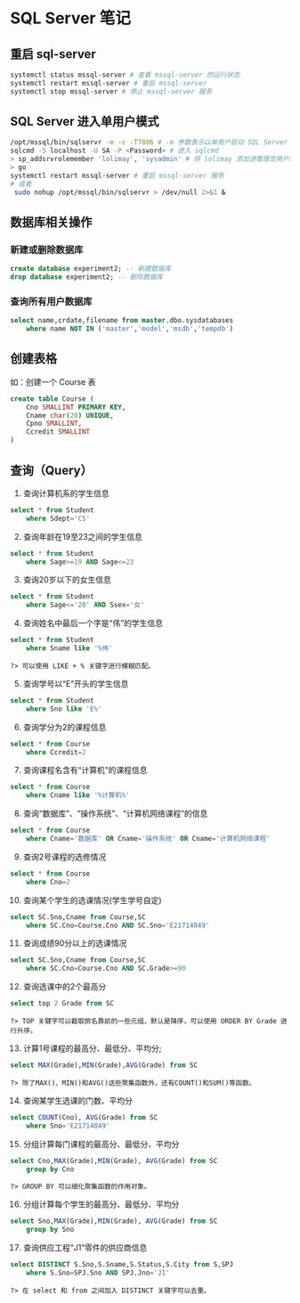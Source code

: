 # SQL Server 笔记

## 重启 sql-server
````bash
systemctl status mssql-server # 查看 mssql-server 的运行状态
systemctl restart mssql-server # 重启 mssql-server
systemctl stop mssql-server # 停止 mssql-server 服务
````
## SQL Server 进入单用户模式
````bash
/opt/mssql/bin/sqlservr -m -c -T7806 # -m 参数表示以单用户启动 SQL Server
sqlcmd -S localhost -U SA -P <Password> # 进入 sqlcmd
> sp_addsrvrolemember 'lolimay', 'sysadmin' # 将 lolimay 添加进管理员用户组
> go
systemctl restart mssql-server # 重启 mssql-server 服务
# 或者
 sudo nohup /opt/mssql/bin/sqlservr > /dev/null 2>&1 &
````

## 数据库相关操作
### 新建或删除数据库
````sql
create database experiment2; -- 新建数据库
drop database experiment2; -- 删除数据库
````

### 查询所有用户数据库
````sql
select name,crdate,filename from master.dbo.sysdatabases
	where name NOT IN ('master','model','msdb','tempdb')
````

## 创建表格
如：创建一个 Course 表
````sql
create table Course (
	Cno SMALLINT PRIMARY KEY,
	Cname char(20) UNIQUE,
	Cpno SMALLINT,
	Ccredit SMALLINT
)
````

## 查询（Query）
1. 查询计算机系的学生信息
````sql
select * from Student
	where Sdept='CS'
````
2. 查询年龄在19至23之间的学生信息
````sql
select * from Student
	where Sage>=19 AND Sage<=23
````
3. 查询20岁以下的女生信息
````sql
select * from Student
	where Sage<='20' AND Ssex='女'
````
4. 查询姓名中最后一个字是“伟”的学生信息
````sql
select * from Student
	where Sname like '%伟'
````

    ?> 可以使用 LIKE + % 关键字进行模糊匹配。

5. 查询学号以“E”开头的学生信息
````sql
select * from Student
	where Sno like 'E%'
````
6. 查询学分为2的课程信息
````sql
select * from Course
	where Ccredit=2
````
7. 查询课程名含有“计算机”的课程信息
````sql
select * from Course
	where Cname like '%计算机%'
````
8. 查询“数据库”、“操作系统”、“计算机网络课程”的信息
````sql
select * from Course
	where Cname='数据库' OR Cname='操作系统' OR Cname='计算机网络课程'
````
9. 查询2号课程的选修情况
````sql
select * from Course
	where Cno=2
````
10. 查询某个学生的选课情况(学生学号自定)
````sql
select SC.Sno,Cname from Course,SC
	where SC.Cno=Course.Cno AND SC.Sno='E21714049'
````
11. 查询成绩90分以上的选课情况
````sql
select SC.Sno,Cname from Course,SC
	where SC.Cno=Course.Cno AND SC.Grade>=90
````
12. 查询选课中的2个最高分
````sql
select top 2 Grade from SC
````

    ?> TOP 关键字可以截取排名靠前的一些元组，默认是降序，可以使用 ORDER BY Grade 进行升序。

13. 计算1号课程的最高分、最低分、平均分;
````sql
select MAX(Grade),MIN(Grade),AVG(Grade) from SC
````

    ?> 除了MAX()、MIN()和AVG()这些聚集函数外，还有COUNT()和SUM()等函数。

14. 查询某学生选课的门数、平均分
````sql
select COUNT(Cno), AVG(Grade) from SC
	where Sno='E21714049'
````
15. 分组计算每门课程的最高分、最低分、平均分
````sql
select Cno,MAX(Grade),MIN(Grade), AVG(Grade) from SC
	group by Cno
````

    ?> GROUP BY 可以细化聚集函数的作用对象。

16. 分组计算每个学生的最高分、最低分、平均分
````sql
select Sno,MAX(Grade),MIN(Grade), AVG(Grade) from SC
	group by Sno
````
17. 查询供应工程“J1”零件的供应商信息
````sql
select DISTINCT S.Sno,S.Sname,S.Status,S.City from S,SPJ
	where S.Sno=SPJ.Sno AND SPJ.Jno='J1'
````

    ?> 在 select 和 from 之间加入 DISTINCT 关键字可以去重。